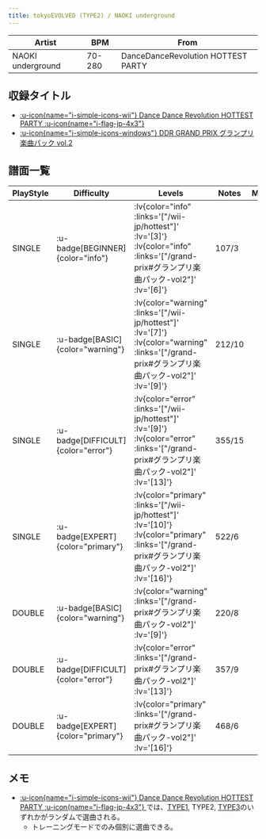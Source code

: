 ```yaml
---
title: tokyoEVOLVED (TYPE2) / NAOKI underground
---
```


|Artist|BPM|From|
|------|---|----|
|NAOKI underground|70-280|DanceDanceRevolution HOTTEST PARTY|

## 収録タイトル

- [ :u-icon{name="i-simple-icons-wii"} Dance Dance Revolution HOTTEST PARTY :u-icon{name="i-flag-jp-4x3"} ](/wii-jp/hottest)
- [ :u-icon{name="i-simple-icons-windows"} DDR GRAND PRIX グランプリ楽曲パック vol.2](/grand-prix#グランプリ楽曲パック-vol2)

## 譜面一覧

|PlayStyle|Difficulty|Levels|Notes|Movie|
|---------|----------|------|-----|-----|
|SINGLE| :u-badge[BEGINNER]{color="info"} | :lv{color="info" :links='["/wii-jp/hottest"]' :lv='[3]'}  :lv{color="info" :links='["/grand-prix#グランプリ楽曲パック-vol2"]' :lv='[6]'} |107/3||
|SINGLE| :u-badge[BASIC]{color="warning"} | :lv{color="warning" :links='["/wii-jp/hottest"]' :lv='[7]'}  :lv{color="warning" :links='["/grand-prix#グランプリ楽曲パック-vol2"]' :lv='[9]'} |212/10||
|SINGLE| :u-badge[DIFFICULT]{color="error"} | :lv{color="error" :links='["/wii-jp/hottest"]' :lv='[9]'}  :lv{color="error" :links='["/grand-prix#グランプリ楽曲パック-vol2"]' :lv='[13]'} |355/15||
|SINGLE| :u-badge[EXPERT]{color="primary"} | :lv{color="primary" :links='["/wii-jp/hottest"]' :lv='[10]'}  :lv{color="primary" :links='["/grand-prix#グランプリ楽曲パック-vol2"]' :lv='[16]'} |522/6||
|DOUBLE| :u-badge[BASIC]{color="warning"} | :lv{color="warning" :links='["/grand-prix#グランプリ楽曲パック-vol2"]' :lv='[9]'} |220/8||
|DOUBLE| :u-badge[DIFFICULT]{color="error"} | :lv{color="error" :links='["/grand-prix#グランプリ楽曲パック-vol2"]' :lv='[13]'} |357/9||
|DOUBLE| :u-badge[EXPERT]{color="primary"} | :lv{color="primary" :links='["/grand-prix#グランプリ楽曲パック-vol2"]' :lv='[16]'} |468/6||

## メモ

- [ :u-icon{name="i-simple-icons-wii"} Dance Dance Revolution HOTTEST PARTY :u-icon{name="i-flag-jp-4x3"} ](/wii-jp/hottest)では、[TYPE1](/wii-jp/hottest/tokyoevolved-type1), TYPE2, [TYPE3](/wii-jp/hottest/tokyoevolved-type3)のいずれかがランダムで選曲される。
  - トレーニングモードでのみ個別に選曲できる。
